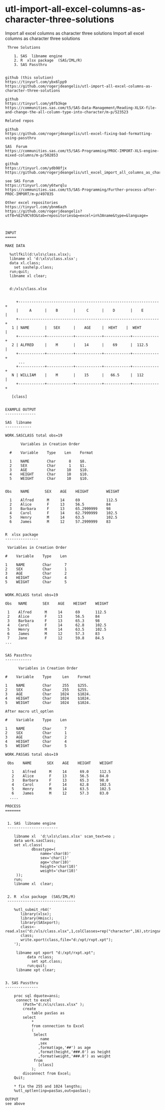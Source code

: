 # utl-import-all-excel-columns-as-character-three-solutions
Import all excel columns as character three solutions
    Import all excel columns as character three solutions

     Three Solutions

        1. SAS  libname engine
        2. R  xlsx package  (SAS/IML/R)
        3. SAS Passthru


    github (this solution)
    https://tinyurl.com/ybx6lpp9
    https://github.com/rogerjdeangelis/utl-import-all-excel-columns-as-character-three-solutions

    github
    https://tinyurl.com/y8fb3kqe
    https://communities.sas.com/t5/SAS-Data-Management/Reading-XLSX-file-and-change-the-all-column-type-into-character/m-p/523523

    Related repos

    github
    https://github.com/rogerjdeangelis/utl-excel-fixing-bad-formatting-using-passthru

    SAS  Forum
    https://communities.sas.com/t5/SAS-Programming/PROC-IMPORT-XLS-engine-mixed-columns/m-p/502853

    github
    https://tinyurl.com/ydb98fjx
    https://github.com/rogerjdeangelis/utl_excel_import_all_columns_as_character_and_preserve_long_variable_names

    see SAS Forum
    https://tinyurl.com/y6twrqlu
    https://communities.sas.com/t5/SAS-Programming/Further-process-after-PROC-IMPORT/m-p/497835

    Other excel repositories
    https://tinyurl.com/ybnm6azh
    https://github.com/rogerjdeangelis?utf8=%E2%9C%93&tab=repositories&q=excel+in%3Aname&type=&language=



    INPUT
    =====

    MAKE DATA

      %utlfkil(d:\xls\class.xlsx);
      libname xl 'd:\xls\class.xlsx';
      data xl.class;
        set sashelp.class;
      run;quit;
      libname xl clear;


      d:/xls/class.xlsx


         +----------------------------------------------------------------+
         |     A      |    B       |     C      |    D       |    E       |
         +----------------------------------------------------------------+
       1 | NAME       |   SEX      |    AGE     |  HEHT    |  WEHT        |
         +------------+------------+------------+------------+------------+
       2 | ALFRED     |    M       |    14      |    69      |  112.5     |
         +------------+------------+------------+------------+------------+
          ...
         +------------+------------+------------+------------+------------+
       N | WILLIAM    |    M       |    15      |   66.5     |  112       |
         +------------+------------+------------+------------+------------+

       [class]


    EXAMPLE OUTPUT
    --------------

    SAS  libname
    ------------

    WORK.SASCLASS total obs=19

           Variables in Creation Order

      #    Variable    Type    Len    Format

      1    NAME        Char      8    $8.
      2    SEX         Char      1    $1.
      3    AGE         Char     10    $10.
      4    HEIGHT      Char     10    $10.
      5    WEIGHT      Char     10    $10.


    Obs    NAME       SEX    AGE    HEIGHT        WEIGHT

      1    Alfred      M     14     69            112.5
      2    Alice       F     13     56.5          84
      3    Barbara     F     13     65.2999999    98
      4    Carol       F     14     62.7999999    102.5
      5    Henry       M     14     63.5          102.5
      6    James       M     12     57.2999999    83


    R  xlsx package
    ---------------

     Variables in Creation Order

    #    Variable    Type    Len

    1    NAME        Char      7
    2    SEX         Char      1
    3    AGE         Char      2
    4    HEIGHT      Char      4
    5    WEIGHT      Char      5


    WORK.RCLASS total obs=19

    Obs   NAME       SEX    AGE    HEIGHT    WEIGHT

     1    Alfred      M     14      69       112.5
     2    Alice       F     13      56.5     84
     3    Barbara     F     13      65.3     98
     4    Carol       F     14      62.8     102.5
     5    Henry       M     14      63.5     102.5
     6    James       M     12      57.3     83
     7    Jane        F     12      59.8     84.5
    ...


    SAS Passthru
    ------------

          Variables in Creation Order

    #    Variable    Type     Len    Format

    1    NAME        Char     255    $255.
    2    SEX         Char     255    $255.
    3    AGE         Char    1024    $1024.
    4    HEIGHT      Char    1024    $1024.
    5    WEIGHT      Char    1024    $1024.

    After macro utl_optlen

    #    Variable    Type    Len

    1    NAME        Char      7
    2    SEX         Char      1
    3    AGE         Char      2
    4    HEIGHT      Char      4
    5    WEIGHT      Char      5

    WORK.PASSAS total obs=19

     Obs    NAME       SEX    AGE    HEIGHT    WEIGHT

       1    Alfred      M     14      69.0     112.5
       2    Alice       F     13      56.5     84.0
       3    Barbara     F     13      65.3     98.0
       4    Carol       F     14      62.8     102.5
       5    Henry       M     14      63.5     102.5
       6    James       M     12      57.3     83.0
      ....

    PROCESS
    =======


     1. SAS  libname engine
     -----------------------

        libname xl  'd:\xls\class.xlsx' scan_text=no ;
        data work.sasClass;
        set xl.class(
                dbsastype=(
                    name='char(8)'
                    sex='char(1)'
                    age='char(10)'
                    height='char(10)'
                    weight='char(10)'
         ));
        run;
        libname xl  clear;


     2. R  xlsx package  (SAS/IML/R)
     -------------------------------

        %utl_submit_r64('
           library(xlsx);
           library(Hmisc);
           library(SASxport);
           class<-read.xlsx("d:/xls/class.xlsx",1,colClasses=rep("character",16),stringsAsFactors=FALSE);
           class;
           write.xport(class,file="d:/xpt/rxpt.xpt");
        ');

         libname xpt xport "d:/xpt/rxpt.xpt";
              data rclass;
                set xpt.class;
              run;quit;
         libname xpt clear;


    3. SAS Passthru
    ---------------

        proc sql dquote=ansi;
         connect to excel
            (Path="d:/xls/class.xlsx" );
            create
                table pasSas as
            select
                *
                from connection to Excel
                (
                 Select
                    name
                   ,sex
                   ,format(age,'##') as age
                   ,format(height,'###.0') as height
                   ,format(weight,'###.0') as weight
                 from
                   [class]
                );
            disconnect from Excel;
        Quit;

        * fix the 255 and 1024 lengths;
        %utl_optlen(inp=pasSas,out=pasSas);

    OUTPUT
    see above



